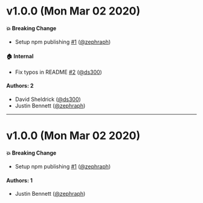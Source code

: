 # v1.0.0 (Mon Mar 02 2020)

#### 💥  Breaking Change

- Setup npm publishing [#1](https://github.com/artsy/lint-changed/pull/1) ([@zephraph](https://github.com/zephraph))

#### 🏠  Internal

- Fix typos in README [#2](https://github.com/artsy/lint-changed/pull/2) ([@ds300](https://github.com/ds300))

#### Authors: 2

- David Sheldrick ([@ds300](https://github.com/ds300))
- Justin Bennett ([@zephraph](https://github.com/zephraph))

---

# v1.0.0 (Mon Mar 02 2020)

#### 💥  Breaking Change

- Setup npm publishing [#1](https://github.com/artsy/lint-changed/pull/1) ([@zephraph](https://github.com/zephraph))

#### Authors: 1

- Justin Bennett ([@zephraph](https://github.com/zephraph))